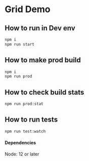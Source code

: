 # Grid Demo

## How to run in Dev env
```sh
npm i
npm run start
```

## How to make prod build
```sh
npm i
npm run prod
```

## How to check build stats
```sh
npm run prod:stat
```

## How to run tests
```sh
npm run test:watch
```

#### Dependencies
Node: 12 or later
